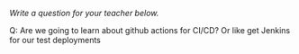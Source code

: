 _Write a question for your teacher below._

Q: Are we going to learn about github actions for CI/CD? Or like get Jenkins for our test deployments 

